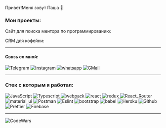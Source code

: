 Привет!Меня зовут Паша 👋
### Мои проекты:

Сайт для поиска ментора по программированию:


CRM для кофейни:




---

#### Связь со мной:

[![Telegram](https://img.shields.io/badge/Telegram-111111?style=for-the-badge&logo=telegram)](https://t.me/impavell)
[![Instagram](https://img.shields.io/badge/Instagram-111111?style=for-the-badge&logo=instagram)](https://www.instagram.com/pavlun.ya/)
[![whatsapp](https://img.shields.io/badge/whatsapp-111111?style=for-the-badge&logo=whatsapp)]((api.whatsapp.com/send/?phone=%2B375298686212&text&app_absent=0))
[![GMail](https://img.shields.io/badge/gmail-111111?style=for-the-badge&logo=gmail)]((mailto:lumniablr@gmail.com?subject=%D0%BF%D1%80%D0%B8%D0%B3%D0%BB%D0%B0%D1%88%D0%B5%D0%BD%D0%B8%D0%B5%20%D0%BD%D0%B0%20%D0%B8%D0%BD%D1%82%D0%B5%D1%80%D0%B2%D1%8C%D1%8E!&body=%D0%97%D0%B4%D1%80%D0%B0%D0%B2%D1%81%D1%82%D0%B2%D1%83%D0%B9%D1%82%D0%B5%2C%20%D0%BC%D1%8B%20%D0%BA%D0%BE%D0%BC%D0%BF%D0%B0%D0%BD%D0%B8%D1%8F%20...%20%D1%85%D0%BE%D1%82%D0%B8%D0%BC%20%D0%BF%D1%80%D0%B8%D0%B3%D0%BB%D0%B0%D1%81%D0%B8%D1%82%D1%8C%20%D0%B2%D0%B0%D1%81%20%D0%BD%D0%B0%20%D0%B8%D0%BD%D1%82%D0%B5%D1%80%D0%B2%D1%8C%D1%8E%2C%20%D0%BA%D0%BE%D1%82%D0%BE%D1%80%D0%BE%D0%B5%20%D1%81%D0%BE%D1%81%D1%82%D0%BE%D0%B8%D1%82%D1%81%D1%8F%20...))


---

### Стек с которым я работал:

![JavaScript](https://img.shields.io/badge/JavaScript-111111?style=for-the-badge&logo=JavaScript)
![Typescript](https://img.shields.io/badge/typescript-111111?style=for-the-badge&logo=typescript)
![webpack](https://img.shields.io/badge/webpack-111111?style=for-the-badge&logo=Webpack)
![react](https://img.shields.io/badge/react-111111?style=for-the-badge&logo=React)
![redux](https://img.shields.io/badge/redux-111111?style=for-the-badge&logo=Redux)
![React_Router](https://img.shields.io/badge/React_Router-111111?style=for-the-badge&logo=ReactRouter)
![material_ui](https://img.shields.io/badge/material_ui-111111?style=for-the-badge&logo=Material-UI)
![Postman](https://img.shields.io/badge/Postman-111111?style=for-the-badge&logo=Postman)
![Eslint](https://img.shields.io/badge/Eslint-111111?style=for-the-badge&logo=ESLint)
![bootstrap](https://img.shields.io/badge/bootstrap-111111?style=for-the-badge&logo=Bootstrap)
![babel](https://img.shields.io/badge/babel-111111?style=for-the-badge&logo=Babel)
![Heroku](https://img.shields.io/badge/Heroku-111111?style=for-the-badge&logo=Heroku)
![Github](https://img.shields.io/badge/Github-111111?style=for-the-badge&logo=GitHub)
![Prettier](https://img.shields.io/badge/Prettier-111111?style=for-the-badge&logo=Prettier)
![Firebase](https://img.shields.io/badge/firebase-111111?style=for-the-badge&logo=Firebase)

---


![CodeWars](https://www.codewars.com/users/lumniablr/badges/large)
